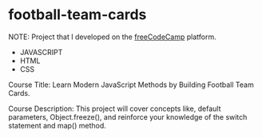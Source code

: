 # football-team-cards

NOTE: Project that I developed on the [freeCodeCamp](https://www.freecodecamp.org/demetrius7) platform.

- JAVASCRIPT
- HTML
- CSS

Course Title: Learn Modern JavaScript Methods by Building Football Team Cards.

Course Description: This project will cover concepts like, default parameters, Object.freeze(), and reinforce your knowledge of the switch statement and map() method.
